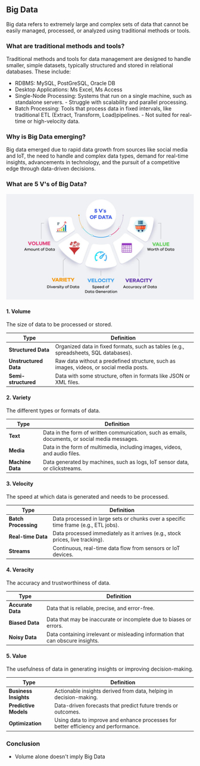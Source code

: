 ## Big Data
Big data refers to extremely large and complex sets of data that cannot be easily managed, processed, or analyzed using traditional methods or tools.

### What are traditional methods and tools?
Traditional methods and tools for data management are designed to handle smaller, simple datasets, typically structured and stored in relational databases. These include:
- RDBMS: MySQL, PostGreSQL, Oracle DB
- Desktop Applications: Ms Excel, Ms Access
- Single-Node Processing: Systems that run on a single machine, such as standalone servers.
        - Struggle with scalability and parallel processing.
- Batch Processing: Tools that process data in fixed intervals, like traditional ETL (Extract, Transform, Load)pipelines.
        - Not suited for real-time or high-velocity data.

### Why is Big Data emerging?
Big data emerged due to rapid data growth from sources like social media and IoT, the need to handle and complex data types, demand for real-time insights, advancements in technology, and the pursuit of a competitive edge through data-driven decisions.

### What are 5 V's of Big Data?
![alt text](Images/5'Vs.png)

#### 1. **Volume**
The size of data to be processed or stored.

| **Type**            | **Definition**                                                   |
|---------------------|------------------------------------------------------------------|
| **Structured Data**  | Organized data in fixed formats, such as tables (e.g., spreadsheets, SQL databases). |
| **Unstructured Data**| Raw data without a predefined structure, such as images, videos, or social media posts. |
| **Semi-structured**  | Data with some structure, often in formats like JSON or XML files. |

#### 2. **Variety**
The different types or formats of data.

| **Type**            | **Definition**                                                   |
|---------------------|------------------------------------------------------------------|
| **Text**            | Data in the form of written communication, such as emails, documents, or social media messages. |
| **Media**           | Data in the form of multimedia, including images, videos, and audio files. |
| **Machine Data**    | Data generated by machines, such as logs, IoT sensor data, or clickstreams. |

#### 3. **Velocity**
The speed at which data is generated and needs to be processed.

| **Type**            | **Definition**                                                   |
|---------------------|------------------------------------------------------------------|
| **Batch Processing**| Data processed in large sets or chunks over a specific time frame (e.g., ETL jobs). |
| **Real-time Data**  | Data processed immediately as it arrives (e.g., stock prices, live tracking). |
| **Streams**         | Continuous, real-time data flow from sensors or IoT devices.     |

#### 4. **Veracity**
The accuracy and trustworthiness of data.

| **Type**            | **Definition**                                                   |
|---------------------|------------------------------------------------------------------|
| **Accurate Data**   | Data that is reliable, precise, and error-free.                  |
| **Biased Data**     | Data that may be inaccurate or incomplete due to biases or errors. |
| **Noisy Data**      | Data containing irrelevant or misleading information that can obscure insights. |

#### 5. **Value**
The usefulness of data in generating insights or improving decision-making.

| **Type**            | **Definition**                                                   |
|---------------------|------------------------------------------------------------------|
| **Business Insights**| Actionable insights derived from data, helping in decision-making. |
| **Predictive Models**| Data-driven forecasts that predict future trends or outcomes.   |
| **Optimization**     | Using data to improve and enhance processes for better efficiency and performance. |

### Conclusion
- Volume alone doesn't imply Big Data